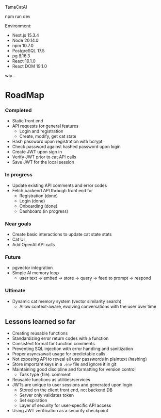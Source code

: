 TamaCatAI

npm run dev 

Environment:
- Next.js 15.3.4
- Node 20.14.0
- npm 10.7.0
- PostgreSQL 17.5
- pg 8.16.3
- React 19.1.0
- React DOM 19.1.0

wip...

RoadMap
=====
### Completed
- Static front end
- API requests for general features
  - Login and registration
  - Create, modify, get cat state
- Hash password upon registration with bcrypt
- Check password against hashed password upon login
- Create JWT upon sign in
- Verify JWT prior to cat API calls
- Save JWT for the local session

### In progress
- Update existing API comments and error codes
- Fetch backend API through front end for
  - Registration (done)
  - Login (done)
  - Onboarding (done)
  - Dashboard (in progress)

### Near goals
- Create basic interactions to update cat state stats
- Cat UI
- Add OpenAI API calls

### Future
- pgvector integration
- Simple AI memory loop
  - user text → embed → store → query → feed to prompt → respond

### Ultimate
- Dynamic cat memory system (vector similarity search)
  - Allow context-aware, evolving conversations with the user over time

## Lessons learned so far
- Creating reusable functions
- Standardizing error return codes with a function
- Consistent format for function comments
- Preventing SQL injection with error handling and sanitization
- Proper async/await usage for predictable calls
- Not exposing API to reveal all user passwords in plaintext (hashing)
- Store important keys in a `.env` file and ignore it in git
- Maintaining good discipline and formatting for version control
  - Task type (file): comment
- Reusable functions as utilities/services
- JWTs are unique to user sessions and generated upon login
  - Stored on the client front end, not backend DB
  - Server only validates token
  - Set expiration
  - Layer of security for user-specific API access
- Using JWT verification as a security checkpoint
